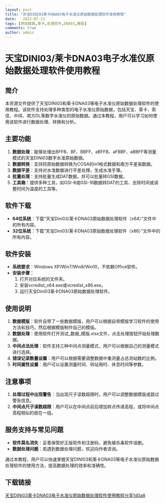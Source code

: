 ```yaml
---
layout: post
title: "天宝DINI03莱卡DNA03电子水准仪原始数据处理软件使用教程"
date:   2022-07-13
tags: [原始数据,莱卡,处理软件,DNA03,模版]
comments: true
author: admin
---
```

# 天宝DINI03/莱卡DNA03电子水准仪原始数据处理软件使用教程

## 简介
本资源文件提供了天宝DINI03和莱卡DNA03等电子水准仪原始数据处理软件的使用教程。该软件支持处理多种类型的电子水准仪原始数据，包括天宝、莱卡、索佳、中纬、南方DL等数字水准仪的原始数据。通过本教程，用户可以学习如何使用该软件进行数据处理、转换和分析。

## 主要功能
1. **数据处理**：能够处理出BFFB、BF、BBFF、aBFFB、aFBBF、aBBFF等测量模式的天宝DINI03数字水准原始数据。
2. **数据转换**：支持将原始数据转换为COSA的in1格式数据和南方平差易数据。
3. **数据平差**：支持对水准数据进行平差处理，生成水准手簿。
4. **批量处理**：支持批量生成DAT数据，并可以批量转GSI数据。
5. **工具箱**：提供多种工具，如GSI-8或GSI-16数据转DAT的工具、去除时间或调整时间为温度的工具等。

## 软件下载
- **64位系统**：下载“天宝Dini03/莱卡DNA03原始数据处理软件（x64）”文件中的所有内容。
- **32位系统**：下载“天宝Dini03/莱卡DNA03原始数据处理软件（x86）”文件中的所有内容。

## 软件安装
- **系统要求**：Windows XP/Win7/Win8/Win10，不依赖Office软件。
- **安装步骤**：
  1. 打开对应系统的文件夹。
  2. 安装vcredist_x64.exe或vcredist_x86.exe。
  3. 运行天宝Dini03莱卡DNA03原始数据处理软件。

## 使用说明
1. **数据模版**：软件自带了一些数据模版，用户可以根据自带模版学习软件的使用方法和技巧，然后根据模版制作自己的模版。
2. **数据处理**：使用软件打开测试_数据_模版.xlsx文件，点击处理按钮开始处理数据。
3. **中间点法处理**：软件支持三种中间点测量模式，用户可以根据自己的测量模式进行选择。
4. **错误记录数量设置**：用户可以根据需要调整数据中重测量占总测站数的比例。
5. **时间属性设置**：用户可以设置测量时间、转站用时、休息时间等参数。

## 注意事项
1. **处理过程中出现警告**：当出现尺子读数超限时，用户可以调整数据模版或跳过警告信息。
2. **中间点尺子读数超限**：用户可以在中间点前后增加转点传递高程，或将中间点高程相似的放在一组。

## 服务支持与常见问题
- **软件莫名消失**：妥善保管好正版软件和注册码，避免被杀毒软件误删。
- **数据处理问题**：若遇到数据处理问题，欢迎向作者咨询。

通过本教程，用户可以快速掌握天宝DINI03和莱卡DNA03等电子水准仪原始数据处理软件的使用方法，提高数据处理的效率和准确性。

## 下载链接

[天宝DINI03莱卡DNA03电子水准仪原始数据处理软件使用教程分享1d0a8](https://pan.quark.cn/s/8faa720f5d6e)
